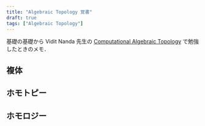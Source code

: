 ```yaml
---
title: "Algebraic Topology 覚書"
draft: true
tags: ["Algebraic Topology"]
---
```


基礎の基礎から Vidit Nanda 先生の [Computational Algebraic Topology](https://people.maths.ox.ac.uk/nanda/cat/) で勉強したときのメモ．

## 複体
## ホモトピー
## ホモロジー